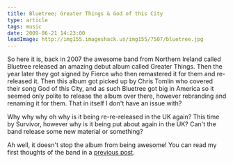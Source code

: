 ```yaml
---
title: Bluetree; Greater Things & God of this City
type: article
tags: music
date: 2009-06-21 14:23:00
leadImage: http://img155.imageshack.us/img155/7507/bluetree.jpg
---
```

<p>So here it is, back in 2007 the awesome band from Northern Ireland called Bluetree released an amazing debut album called Greater Things.  Then the year later they got signed by Fierce who then remastered it for them and re-released it. Then this album got picked up by Chris Tomlin who covered their song God of this City, and as such Bluetree got big in America so it seemed only polite to release the album over there, however rebranding and renaming it for them.  That in itself I don't have an issue with?</p>
<p>Why why why oh why is it being re-re-released in the UK again?  This time by Survivor, however why is it being put about again in the UK? Can't the band release some new material or something?</p>
<p>Ah well, it doesn't stop the album from being awesome!  You can read my first thoughts of the band in a <a href="http://jamesdoc.com/blog/bluetree-greater-things">previous post</a>.</p>
